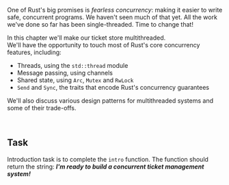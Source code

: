 One of Rust's big promises is _fearless concurrency_: making it easier to write safe, concurrent programs.
We haven't seen much of that yet. All the work we've done so far has been single-threaded.
Time to change that!

In this chapter we'll make our ticket store multithreaded.\
We'll have the opportunity to touch most of Rust's core concurrency features, including:

- Threads, using the `std::thread` module
- Message passing, using channels
- Shared state, using `Arc`, `Mutex` and `RwLock`
- `Send` and `Sync`, the traits that encode Rust's concurrency guarantees

We'll also discuss various design patterns for multithreaded systems and some of their trade-offs.

<br/>

## Task
Introduction task is to complete the `intro` function.
The function should return the string: ***I'm ready to build a concurrent ticket management system!***